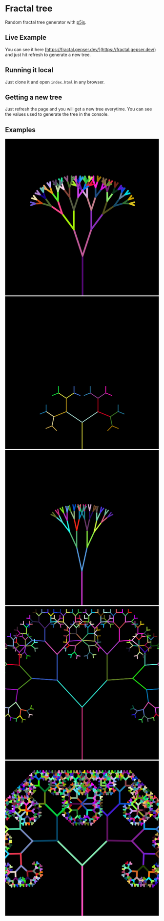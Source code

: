 # Fractal tree
Random fractal tree generator with [p5js](https://p5js.org/).

## Live Example

You can see it here [https://fractal.gepser.dev/](https://fractal.gepser.dev/) and just hit refresh to generate a new tree.

## Running it local

Just clone it and open `index.html` in any browser.

## Getting a new tree

Just refresh the page and you will get a new tree everytime. You can see the values used to generate the tree in the console.

## Examples

![tree1][tree1]
![tree2][tree2]
![tree3][tree3]
![tree4][tree4]
![tree5][tree5]

[tree1]: ./images/tree1.png
[tree2]: ./images/tree2.png
[tree3]: ./images/tree3.png
[tree4]: ./images/tree4.png
[tree5]: ./images/tree5.png
